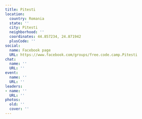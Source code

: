 ```yaml
---
title: Pitesti
location:
  country: Romania
  state: ''
  city: Pitesti
  neighborhood: ''
  coordinates: 44.857234, 24.871942
  plusCode: ''
social:
  name: Facebook page
  URL: https://www.facebook.com/groups/free.code.camp.Pitesti
chat:
  name: ''
  URL: ''
event:
  name: ''
  URL: ''
leaders:
- name: ''
  URL: ''
photos:
  old: ''
  cover: ''
---
```

